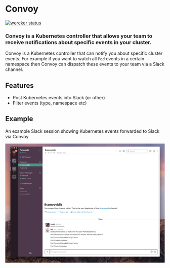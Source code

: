 # Convoy

[![wercker status](https://app.wercker.com/status/811c446968d1b6e369d872e930afeab2/s/master "wercker status")](https://app.wercker.com/project/byKey/811c446968d1b6e369d872e930afeab2)

### Convoy is a Kubernetes controller that allows your team to receive notifications about specific events in your cluster.

Convoy is a Kubernetes controller that can notify you about specific cluster events.
For example if you want to watch all `Pod` events in a certain namespace then Convoy can dispatch
these events to your team via a Slack channel.

## Features

* Post Kubernetes events into Slack (or other)
* Filter events (type, namespace etc)

## Example

An example Slack session showing Kubernetes events forwarded to Slack via Convoy 

![Convoy](https://github.com/owainlewis/convoy/blob/master/convoy.png?raw=true)
